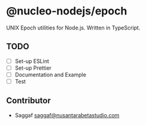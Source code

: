 # @nucleo-nodejs/epoch

UNIX Epoch utilities for Node.js. Written in TypeScript. 

## TODO

- [ ] Set-up ESLint
- [ ] Set-up Prettier
- [ ] Documentation and Example
- [ ] Test

## Contributor

- Saggaf <saggaf@nusantarabetastudio.com>
